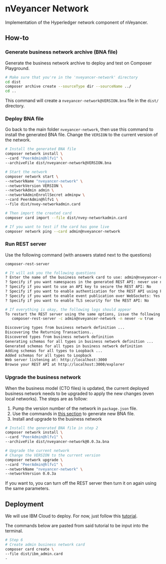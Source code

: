 # nVeyancer Network

Implementation of the Hyperledger network component of nVeyancer.

## How-to

### Generate business network archive (BNA file)

Generate the business network archive to deploy and test on Composer Playground.

```sh
# Make sure that you're in the 'nveyancer-network' directory
cd dist
composer archive create --sourceType dir --sourceName ../
cd ..
```

This command will create a `nveyancer-network@VERSION.bna` file in the `dist/` directory.

### Deploy BNA file

Go back to the main folder `nveyancer-network`, then use this command to install the generated
BNA file. Change the `VERSION` to the current version of the network.

```sh
# Install the generated BNA file
composer network install \
--card "PeerAdmin@hlfv1" \
--archiveFile dist/nveyancer-network@VERSION.bna

# Start the network
composer network start \
--networkName "nveyancer-network" \
--networkVersion VERSION \
--networkAdmin admin \
--networkAdminEnrollSecret adminpw \
--card PeerAdmin@hlfv1 \
--file dist/nvey-networkadmin.card

# Then import the created card
composer card import --file dist/nvey-networkadmin.card

# If you want to test if the card has gone live
composer network ping --card admin@nveyancer-network
```

### Run REST server

Use the following command (with answers stated next to the questions)

```sh
composer-rest-server

# It will ask you the following questions
? Enter the name of the business network card to use: admin@nveyancer-network
? Specify if you want namespaces in the generated REST API: never use namespaces
? Specify if you want to use an API key to secure the REST API: No
? Specify if you want to enable authentication for the REST API using Passport: No
? Specify if you want to enable event publication over WebSockets: Yes
? Specify if you want to enable TLS security for the REST API: No

# If everything is okay, the following logs should appear
To restart the REST server using the same options, issue the following command:
   composer-rest-server -c admin@nveyancer-network -n never -w true

Discovering types from business network definition ...
Discovering the Returning Transactions..
Discovered types from business network definition
Generating schemas for all types in business network definition ...
Generated schemas for all types in business network definition
Adding schemas for all types to Loopback ...
Added schemas for all types to Loopback
Web server listening at: http://localhost:3000
Browse your REST API at http://localhost:3000/explorer
```

### Upgrade the business network

When the business model (CTO files) is updated, the current deployed business network
needs to be upgraded to apply the new changes (even local networks). The steps are as follow:

1. Pump the version number of the network in `package.json` file.
2. Use the commands in [this section](#generate-business-network-archive-bna-file) to
generate new BNA file.
3. Install and upgrade to the business network

```sh
# Install the generated BNA file in step 2
composer network install \
--card "PeerAdmin@hlfv1" \
--archiveFile dist/nveyancer-network@0.0.3a.bna

# Upgrade the current network
# Change the VERSION to the current version
composer network upgrade \
--card "PeerAdmin@hlfv1" \
--networkName "nveyancer-network" \
--networkVersion 0.0.3a
```

If you want to, you can turn off the REST server then turn it on again using the same parameters.


## Deployment

We will use IBM Cloud to deploy. For now, just follow this [tutorial](https://hackernoon.com/deploy-a-business-network-on-free-ibm-blockchain-starter-plan-93fafb3dd997).

The commands below are pasted from said tutorial to be input into the terminal.

```sh
# Step 6
# Create admin business network card
composer card create \
--file dist/ibm_admin.card
-
```
